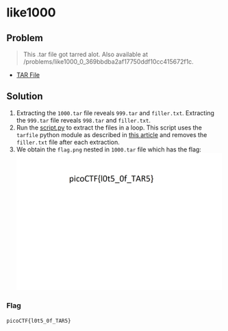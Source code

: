 # like1000

## Problem

> This .tar file got tarred alot. Also available at /problems/like1000_0_369bbdba2af17750ddf10cc415672f1c.

* [TAR File](./1000.tar)

## Solution

1. Extracting the `1000.tar` file reveals `999.tar` and `filler.txt`. Extracting the `999.tar` file reveals `998.tar` and `filler.txt`.
2. Run the [script.py](script.py) to extract the files in a loop. This script uses the `tarfile` python module as described in [this article](https://www.tutorialspoint.com/How-are-files-extracted-from-a-tar-file-using-Python) and removes the `filler.txt` file after each extraction.
3. We obtain the `flag.png` nested in `1000.tar` file which has the flag: ![Flag image](flag.png)

### Flag

`picoCTF{l0t5_0f_TAR5}`
